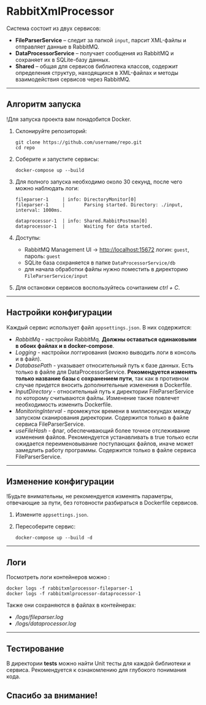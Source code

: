 # RabbitXmlProcessor

Система состоит из двух сервисов:

* **FileParserService** – следит за папкой `input`, парсит XML-файлы и отправляет данные в RabbitMQ.
* **DataProcessorService** – получает сообщения из RabbitMQ и сохраняет их в SQLite-базу данных.
* **Shared** – общая для сервисов библиотека классов, содержит определения структур, находящихся в XML-файлах и методы взаимодействия сервисов через RabbitMQ.

---

## Алгоритм запуска
!Для запуска проекта вам понадобится Docker.

1. Склонируйте репозиторий:

   ```
   git clone https://github.com/username/repo.git
   cd repo
   ```

2. Соберите и запустите сервисы:

   ```
   docker-compose up --build
   ```

3. Для полного запуска необходимо около 30 секунд, после чего можно наблюдать логи:

   ```
   fileparser-1     | info: DirectoryMonitor[0]
   fileparser-1     |       Parsing started. Directory: ./input, interval: 1000ms.
   ```
   ```
   dataprocessor-1  | info: Shared.RabbitPostman[0]
   dataprocessor-1  |       Waiting for data started.
   ```

4. Доступы:

   * RabbitMQ Management UI → [http://localhost:15672](http://localhost:15672)
     логин: `guest`, пароль: `guest`
   * SQLite база сохраняется в папке `DataProcessorService/db`
   * для начала обработки файлы нужно поместить в директорию `FileParserService/input`
  
5. Для остановки сервисов воспользуйтесь сочитанием *ctrl + C*.

---

## Настройки конфигурации

Каждый сервис использует файл `appsettings.json`. В них содержится:
* *RabbitMq* - настройки RabbitMq. **Должны оставаться одинаковыми в обоих файлах и в docker-compose**.
* *Logging* - настройки логгирования (можно выводить логи в консоль и в файл).
* *DatabasePath* - указывает относительный путь к базе данных. Есть только в файле для DataProcessorService. **Рекомендуется изменять только название базы с сохранением пути**, так как в противном случае придется вносить дополнительные изменения в Dockerfile.
* *InputDirectory* - относительный путь к директории FileParserService по которому считываются файлы. Изменение также повлечет необходимость изменить Dockerfile.
* *MonitoringInterval* - промежуток времени в миллисекундах между запуском сканирования директории. Содержится только в файле сервиса FileParserService.
* *useFileHash* - флаг, обеспечивающий более точное отслеживание изменения файлов. Рекомендуется устанавливать в true только если ожидается переименовывание поступающих файлов, иначе может замедлить работу программы. Содержится только в файле сервиса FileParserService.

---

## Изменение конфигурации
!Будьте внимательны, не рекомендуется изменять параметры, отвечающие за пути, без готовности разбираться в Dockerfile сервисов.

1. Измените `appsettings.json`.
2. Пересоберите сервис:

   ```
   docker-compose up --build -d
   ```

---

## Логи

Посмотреть логи контейнеров можно :

```
docker logs -f rabbitxmlprocessor-fileparser-1
docker logs -f rabbitxmlprocessor-dataprocessor-1
```

Также они сохраняются в файлах в контейнерах:
* */logs/fileparser.log*
* */logs/dataprocessor.log*

---

## Тестирование

В директории **tests** можно найти Unit тесты для каждой библиотеки и сервиса. Рекомендуется к ознакомлению для глубокого понимания кода.

## Спасибо за внимание!
